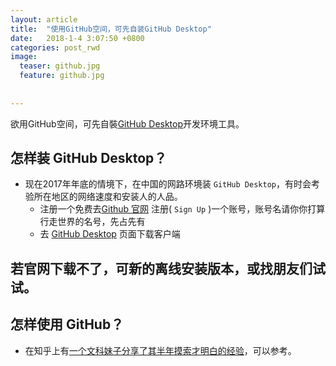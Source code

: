 ```yaml
---
layout: article
title:  "使用GitHub空间，可先自装GitHub Desktop"
date:   2018-1-4 3:07:50 +0800
categories: post_rwd
image:
  teaser: github.jpg
  feature: github.jpg 
  
  
---
```

欲用GitHub空间，可先自裝[GitHub Desktop][GitHub_Desktop]开发环境工具。
 
## 怎样装 GitHub Desktop？
- 现在2017年年底的情境下，在中国的网路环境装 `GitHub Desktop`，有时会考验所在地区的网络速度和安装人的人品。
    - 注册一个免费去[Github 官网][Github官网] 注册( `Sign Up` )一个账号，账号名请你你打算行走世界的名号，先占先有
    - 去 [GitHub Desktop][GitHub_Desktop] 页面下载客户端 
 
## 若官网下载不了，可新的离线安装版本，或找朋友们试试。
 
## 怎样使用 GitHub？
- 在知乎上有[一个文科妹子分享了其半年摸索才明白的经验][文科妹子用GitHub]，可以参考。
 
[GitHub_Desktop]: https://desktop.github.com/
[Github官网]: https://github.com/
[文科妹子用GitHub]: https://www.zhihu.com/question/20070065 


